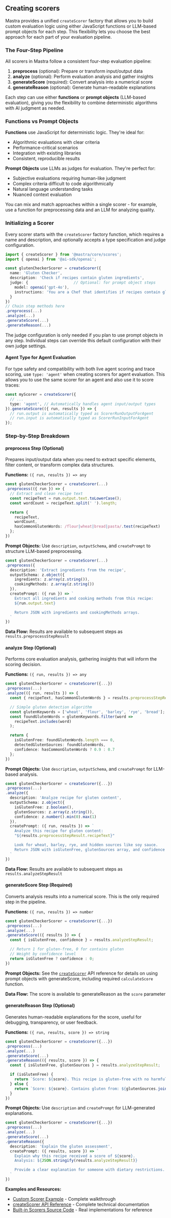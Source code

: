## Creating scorers

Mastra provides a unified `createScorer` factory that allows you to build custom evaluation logic using either JavaScript functions or LLM-based prompt objects for each step. This flexibility lets you choose the best approach for each part of your evaluation pipeline.

### The Four-Step Pipeline

All scorers in Mastra follow a consistent four-step evaluation pipeline:

1. **preprocess** (optional): Prepare or transform input/output data
2. **analyze** (optional): Perform evaluation analysis and gather insights
3. **generateScore** (required): Convert analysis into a numerical score
4. **generateReason** (optional): Generate human-readable explanations

Each step can use either **functions** or **prompt objects** (LLM-based evaluation), giving you the flexibility to combine deterministic algorithms with AI judgment as needed.

### Functions vs Prompt Objects

**Functions** use JavaScript for deterministic logic. They're ideal for:

- Algorithmic evaluations with clear criteria
- Performance-critical scenarios
- Integration with existing libraries
- Consistent, reproducible results

**Prompt Objects** use LLMs as judges for evaluation. They're perfect for:

- Subjective evaluations requiring human-like judgment
- Complex criteria difficult to code algorithmically
- Natural language understanding tasks
- Nuanced context evaluation

You can mix and match approaches within a single scorer - for example, use a function for preprocessing data and an LLM for analyzing quality.

### Initializing a Scorer

Every scorer starts with the `createScorer` factory function, which requires a name and description, and optionally accepts a type specification and judge configuration.

```typescript
import { createScorer } from '@mastra/core/scores';
import { openai } from '@ai-sdk/openai';

const glutenCheckerScorer = createScorer({
  name: 'Gluten Checker',
  description: 'Check if recipes contain gluten ingredients',
  judge: {                    // Optional: for prompt object steps
    model: openai('gpt-4o'),
    instructions: 'You are a Chef that identifies if recipes contain gluten.'
  }
})
// Chain step methods here
.preprocess(...)
.analyze(...)
.generateScore(...)
.generateReason(...)
```

The judge configuration is only needed if you plan to use prompt objects in any step. Individual steps can override this default configuration with their own judge settings.

#### Agent Type for Agent Evaluation

For type safety and compatibility with both live agent scoring and trace scoring, use `type: 'agent'` when creating scorers for agent evaluation. This allows you to use the same scorer for an agent and also use it to score traces:

```typescript
const myScorer = createScorer({
  // ...
  type: 'agent', // Automatically handles agent input/output types
}).generateScore(({ run, results }) => {
  // run.output is automatically typed as ScorerRunOutputForAgent
  // run.input is automatically typed as ScorerRunInputForAgent
});
```

### Step-by-Step Breakdown

#### preprocess Step (Optional)

Prepares input/output data when you need to extract specific elements, filter content, or transform complex data structures.

**Functions:** `({ run, results }) => any`

```typescript
const glutenCheckerScorer = createScorer(...)
.preprocess(({ run }) => {
  // Extract and clean recipe text
  const recipeText = run.output.text.toLowerCase();
  const wordCount = recipeText.split(' ').length;

  return {
    recipeText,
    wordCount,
    hasCommonGlutenWords: /flour|wheat|bread|pasta/.test(recipeText)
  };
})
```

**Prompt Objects:** Use `description`, `outputSchema`, and `createPrompt` to structure LLM-based preprocessing.

```typescript
const glutenCheckerScorer = createScorer(...)
.preprocess({
  description: 'Extract ingredients from the recipe',
  outputSchema: z.object({
    ingredients: z.array(z.string()),
    cookingMethods: z.array(z.string())
  }),
  createPrompt: ({ run }) => `
    Extract all ingredients and cooking methods from this recipe:
    ${run.output.text}

    Return JSON with ingredients and cookingMethods arrays.
  `
})
```

**Data Flow:** Results are available to subsequent steps as `results.preprocessStepResult`

#### analyze Step (Optional)

Performs core evaluation analysis, gathering insights that will inform the scoring decision.

**Functions:** `({ run, results }) => any`

```typescript
const glutenCheckerScorer = createScorer({...})
.preprocess(...)
.analyze(({ run, results }) => {
  const { recipeText, hasCommonGlutenWords } = results.preprocessStepResult;

  // Simple gluten detection algorithm
  const glutenKeywords = ['wheat', 'flour', 'barley', 'rye', 'bread'];
  const foundGlutenWords = glutenKeywords.filter(word =>
    recipeText.includes(word)
  );

  return {
    isGlutenFree: foundGlutenWords.length === 0,
    detectedGlutenSources: foundGlutenWords,
    confidence: hasCommonGlutenWords ? 0.9 : 0.7
  };
})
```

**Prompt Objects:** Use `description`, `outputSchema`, and `createPrompt` for LLM-based analysis.

```typescript
const glutenCheckerScorer = createScorer({...})
.preprocess(...)
.analyze({
  description: 'Analyze recipe for gluten content',
  outputSchema: z.object({
    isGlutenFree: z.boolean(),
    glutenSources: z.array(z.string()),
    confidence: z.number().min(0).max(1)
  }),
  createPrompt: ({ run, results }) => `
    Analyze this recipe for gluten content:
    "${results.preprocessStepResult.recipeText}"

    Look for wheat, barley, rye, and hidden sources like soy sauce.
    Return JSON with isGlutenFree, glutenSources array, and confidence (0-1).
  `
})
```

**Data Flow:** Results are available to subsequent steps as `results.analyzeStepResult`

#### generateScore Step (Required)

Converts analysis results into a numerical score. This is the only required step in the pipeline.

**Functions:** `({ run, results }) => number`

```typescript
const glutenCheckerScorer = createScorer({...})
.preprocess(...)
.analyze(...)
.generateScore(({ results }) => {
  const { isGlutenFree, confidence } = results.analyzeStepResult;

  // Return 1 for gluten-free, 0 for contains gluten
  // Weight by confidence level
  return isGlutenFree ? confidence : 0;
})
```

**Prompt Objects:** See the [`createScorer`](/docs/reference/scorers/create-scorer) API reference for details on using prompt objects with generateScore, including required `calculateScore` function.

**Data Flow:** The score is available to generateReason as the `score` parameter

#### generateReason Step (Optional)

Generates human-readable explanations for the score, useful for debugging, transparency, or user feedback.

**Functions:** `({ run, results, score }) => string`

```typescript
const glutenCheckerScorer = createScorer({...})
.preprocess(...)
.analyze(...)
.generateScore(...)
.generateReason(({ results, score }) => {
  const { isGlutenFree, glutenSources } = results.analyzeStepResult;

  if (isGlutenFree) {
    return `Score: ${score}. This recipe is gluten-free with no harmful ingredients detected.`;
  } else {
    return `Score: ${score}. Contains gluten from: ${glutenSources.join(', ')}`;
  }
})
```

**Prompt Objects:** Use `description` and `createPrompt` for LLM-generated explanations.

```typescript
const glutenCheckerScorer = createScorer({...})
.preprocess(...)
.analyze(...)
.generateScore(...)
.generateReason({
  description: 'Explain the gluten assessment',
  createPrompt: ({ results, score }) => `
    Explain why this recipe received a score of ${score}.
    Analysis: ${JSON.stringify(results.analyzeStepResult)}

    Provide a clear explanation for someone with dietary restrictions.
  `
})
```

**Examples and Resources:**

- [Custom Scorer Example](/docs/examples/scorers/custom-scorer) - Complete walkthrough
- [createScorer API Reference](/docs/reference/scorers/create-scorer) - Complete technical documentation
- [Built-in Scorers Source Code](https://github.com/mastra-ai/mastra/tree/main/packages/evals/src/scorers) - Real implementations for reference
